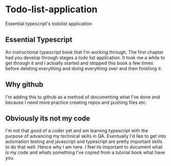 # Todo-list-application
Essential typescript's todolist application

## Essential Typescript
An instructional typescript book that I'm working through. The first chapter had you develop through stages a todo list application. It took me a while to get through it and I actually started and stopped this book a few times before deleting everything and doing everything over and then finishing it.

## Why github
I'm adding this to github as a method of documenting what I've done and because I need more practice creating repos and pushing files etc.

## Obviously its not my code
I'm not that good of a coder yet and am learning typescript with the purpose of advancing my technical skills in QA. Eventually I'd like to get into automation testing and javascript and typescript are pretty important
skills to do that well. Hence why I am here. I feel its important to document what is my code and whats
something I've copied from a tutorial book what have you.

